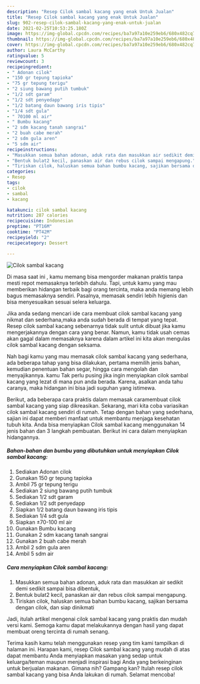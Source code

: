 ```yaml
---
description: "Resep Cilok sambal kacang yang enak Untuk Jualan"
title: "Resep Cilok sambal kacang yang enak Untuk Jualan"
slug: 902-resep-cilok-sambal-kacang-yang-enak-untuk-jualan
date: 2021-02-25T10:53:25.180Z
image: https://img-global.cpcdn.com/recipes/ba7a97a10e259eb6/680x482cq70/cilok-sambal-kacang-foto-resep-utama.jpg
thumbnail: https://img-global.cpcdn.com/recipes/ba7a97a10e259eb6/680x482cq70/cilok-sambal-kacang-foto-resep-utama.jpg
cover: https://img-global.cpcdn.com/recipes/ba7a97a10e259eb6/680x482cq70/cilok-sambal-kacang-foto-resep-utama.jpg
author: Laura McCarthy
ratingvalue: 5
reviewcount: 3
recipeingredient:
- " Adonan cilok"
- "150 gr tepung tapioka"
- "75 gr tepung terigu"
- "2 siung bawang putih tumbuk"
- "1/2 sdt garam"
- "1/2 sdt penyedapp"
- "1/2 batang daun bawang iris tipis"
- "1/4 sdt gula"
- " 70100 ml air"
- " Bumbu kacang"
- "2 sdm kacang tanah sangrai"
- "2 buah cabe merah"
- "2 sdm gula aren"
- "5 sdm air"
recipeinstructions:
- "Masukkan semua bahan adonan, aduk rata dan masukkan air sedikit demi sedikit sampai bisa dibentuk,"
- "Bentuk bulat2 kecil, panaskan air dan rebus cilok sampai mengapung."
- "Tiriskan cilok, haluskan semua bahan bumbu kacang, sajikan bersama dengan cilok, dan siap dinikmati"
categories:
- Resep
tags:
- cilok
- sambal
- kacang

katakunci: cilok sambal kacang 
nutrition: 287 calories
recipecuisine: Indonesian
preptime: "PT16M"
cooktime: "PT42M"
recipeyield: "2"
recipecategory: Dessert

---
```



![Cilok sambal kacang](https://img-global.cpcdn.com/recipes/ba7a97a10e259eb6/680x482cq70/cilok-sambal-kacang-foto-resep-utama.jpg)

Di masa  saat ini , kamu memang bisa mengorder makanan praktis tanpa mesti repot memasaknya terlebih dahulu. Tapi, untuk kamu yang mau memberikan hidangan terbaik bagi orang tercinta, maka anda memang lebih bagus memasaknya sendiri. Pasalnya, memasak sendiri lebih higienis dan bisa menyesuaikan sesuai selera keluarga.

Jika anda sedang mencari ide cara membuat cilok sambal kacang yang nikmat dan sederhana,maka anda sudah berada di tempat yang tepat. Resep cilok sambal kacang  sebenarnya tidak sulit untuk dibuat jika kamu mengerjakannya dengan cara yang benar. Namun, kamu tidak usah cemas akan gagal dalam memasaknya 
karena dalam artikel ini kita akan mengulas cilok sambal kacang dengan seksama.  



Nah bagi kamu yang mau memasak cilok sambal kacang yang sederhana, ada beberapa tahap yang bisa dilakukan, pertama memilih jenis bahan, kemudian penentuan bahan segar, hingga cara mengolah dan menyajikannya. kamu Tak perlu pusing jika ingin menyiapkan cilok sambal kacang yang lezat di mana pun anda berada. Karena, asalkan anda  tahu caranya, maka hidangan ini bisa jadi suguhan yang istimewa.

Berikut, ada beberapa cara praktis  dalam memasak caramembuat cilok sambal kacang yang siap dikreasikan. Sekarang, mari kita coba variasikan cilok sambal kacang sendiri di rumah. Tetap dengan bahan yang sederhana, sajian ini dapat memberi manfaat untuk membantu menjaga kesehatan tubuh kita. Anda bisa menyiapkan Cilok sambal kacang menggunakan 14 jenis bahan dan 3 langkah pembuatan. Berikut ini cara dalam menyiapkan hidangannya.

<!--inarticleads1-->

##### Bahan-bahan dan bumbu yang dibutuhkan untuk menyiapkan Cilok sambal kacang:

1. Sediakan  Adonan cilok
1. Gunakan 150 gr tepung tapioka
1. Ambil 75 gr tepung terigu
1. Sediakan 2 siung bawang putih tumbuk
1. Sediakan 1/2 sdt garam
1. Sediakan 1/2 sdt penyedapp
1. Siapkan 1/2 batang daun bawang iris tipis
1. Sediakan 1/4 sdt gula
1. Siapkan  ±70-100 ml air
1. Gunakan  Bumbu kacang
1. Gunakan 2 sdm kacang tanah sangrai
1. Gunakan 2 buah cabe merah
1. Ambil 2 sdm gula aren
1. Ambil 5 sdm air




<!--inarticleads2-->

##### Cara menyiapkan Cilok sambal kacang:

1. Masukkan semua bahan adonan, aduk rata dan masukkan air sedikit demi sedikit sampai bisa dibentuk,
1. Bentuk bulat2 kecil, panaskan air dan rebus cilok sampai mengapung.
1. Tiriskan cilok, haluskan semua bahan bumbu kacang, sajikan bersama dengan cilok, dan siap dinikmati




Jadi, itulah artikel mengenai  cilok sambal kacang  yang praktis dan mudah versi kami. Semoga kamu dapat melakukannya dengan hasil yang dapat membuat oreng tercinta di rumah senang. 

Terima kasih kamu telah menggunakan resep yang tim kami tampilkan di halaman ini. Harapan kami, resep  Cilok sambal kacang yang mudah di atas dapat membantu Anda menyiapkan masakan yang sedap untuk keluarga/teman maupun menjadi inspirasi bagi Anda yang berkeinginan untuk berjualan makanan. Gimana nih? Gampang kan? Itulah resep cilok sambal kacang yang bisa Anda lakukan di rumah. Selamat mencoba!

